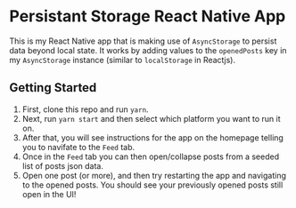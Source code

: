 # Persistant Storage React Native App

This is my React Native app that is making use of `AsyncStorage` to persist data beyond local state. It works by adding values to the `openedPosts` key in my `AsyncStorage` instance (similar to `localStorage` in Reactjs).

## Getting Started

1. First, clone this repo and run `yarn`.
2. Next, run `yarn start` and then select which platform you want to run it on.
3. After that, you will see instructions for the app on the homepage telling you to navifate to the `Feed` tab.
4. Once in the `Feed` tab you can then open/collapse posts from a seeded list of posts json data.
5. Open one post (or more), and then try restarting the app and navigating to the opened posts. You should see your previously opened posts still open in the UI!
